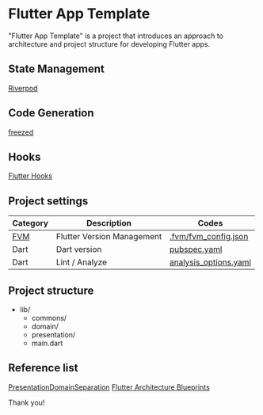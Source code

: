# Flutter App Template

"Flutter App Template" is a project that introduces an approach to architecture and project structure for developing Flutter apps.

## State Management
[Riverpod](https://riverpod.dev/)

## Code Generation
[freezed](https://pub.dev/packages/freezed)

## Hooks
[Flutter Hooks](https://pub.dev/packages/flutter_hooks)

## Project settings
|Category|Description|Codes|
|---|---|---|
| [FVM](https://github.com/leoafarias/fvm) | Flutter Version Management | [.fvm/fvm_config.json](https://github.com/altive/flutter_app_template/blob/main/.fvm/fvm_config.json) |
| Dart | Dart version | [pubspec.yaml](https://github.com/altive/flutter_app_template/blob/main/pubspec.yaml#L7) |
| Dart | Lint / Analyze | [analysis_options.yaml](https://github.com/altive/flutter_app_template/blob/main/analysis_options.yaml) |

## Project structure

- lib/
    - commons/
    - domain/
    - presentation/
  - main.dart

## Reference list

[PresentationDomainSeparation](https://martinfowler.com/bliki/PresentationDomainSeparation.html)
[Flutter Architecture Blueprints](https://github.com/wasabeef/flutter-architecture-blueprints)

Thank you!